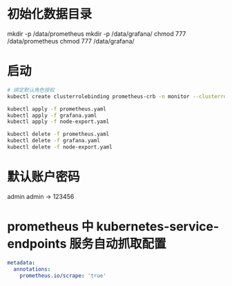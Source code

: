 # 初始化数据目录
mkdir -p /data/prometheus
mkdir -p /data/grafana/
chmod 777 /data/prometheus
chmod 777 /data/grafana/

# 启动
```bash
# 绑定默认角色授权
kubectl create clusterrolebinding prometheus-crb -n monitor --clusterrole=cluster-admin --user=system:serviceaccount:monitor:default

kubectl apply -f prometheus.yaml
kubectl apply -f grafana.yaml
kubectl apply -f node-export.yaml

kubectl delete -f prometheus.yaml
kubectl delete -f grafana.yaml
kubectl delete -f node-export.yaml
```

# 默认账户密码
admin admin -> 123456

# prometheus 中 kubernetes-service-endpoints 服务自动抓取配置
```yaml
metadata:
  annotations:
    prometheus.io/scrape: 'true'
```
